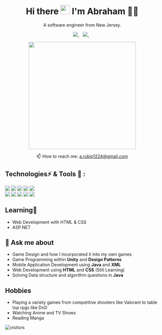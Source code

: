 
<h1 align='center'>
  Hi there <img src="https://raw.githubusercontent.com/MartinHeinz/MartinHeinz/master/wave.gif" width="30px">
 I'm Abraham 👨‍💻
</h1>

<p align='center'>
  A software engineer from New Jersey.
</p>

<p align='center'>

 <a href="https://www.linkedin.com/in/abraham-rubio/">
    <img src="https://img.shields.io/badge/linkedin-%230077B5.svg?&style=for-the-badge&logo=linkedin&logoColor=white" />
  </a>&nbsp;&nbsp;
<a href="https://abe-54.itch.io/">
    <img src="https://img.shields.io/badge/Itch.io-FA5C5C?style=for-the-badge&logo=itchdotio&logoColor=white" />
  </a>&nbsp;&nbsp;
</p>

<p align='center'>
  <a href="#"><img src="https://github-readme-stats.vercel.app/api?username=Abe-54&show_icons=true&theme=dark" width="350"></a>
</p>

<p align='center'>
  📫 How to reach me: <a href='mailto:a.rubio1224@gmail.com'>a.rubio1224@gmail.com</a>
</p>

<p>
  <h2 align='start'><b>Technologies⚡ & Tools 🔧 :</b></h2>
</p>

<p align='start'>
 <a href="#"><img src="https://img.shields.io/badge/c%23-%23239120.svg?style=for-the-badge&logo=c-sharp&logoColor=white"></a>
 <a href="#"><img src="https://img.shields.io/badge/java-%23ED8B00.svg?style=for-the-badge&logo=java&logoColor=white"></a>
 <a href="#"><img src="https://img.shields.io/badge/Python-FFD43B?style=for-the-badge&logo=python&logoColor=blue"></a>
 <a href="#"><img src="https://img.shields.io/badge/html5-%23E34F26.svg?style=for-the-badge&logo=html5&logoColor=white"></a>
 <a href="#"><img src="https://img.shields.io/badge/css3-%231572B6.svg?style=for-the-badge&logo=css3&logoColor=white"></a>
 <br>
 <a href="#"><img src="https://img.shields.io/badge/VSCode-0078D4?style=for-the-badge&logo=visual%20studio%20code&logoColor=white"></a>
 <a href="#"><img src="https://img.shields.io/badge/unity-%23000000.svg?style=for-the-badge&logo=unity&logoColor=white"></a>
 <a href="#"><img src="https://img.shields.io/badge/IntelliJ_IDEA-000000.svg?style=for-the-badge&logo=intellij-idea&logoColor=white"></a>
 <a href="#"><img src="https://img.shields.io/badge/Rider-000000?style=for-the-badge&logo=Rider&logoColor=white"></a>
 <a href="#"><img src="https://img.shields.io/badge/GitHub-100000?style=for-the-badge&logo=github&logoColor=white"></a>
</p>


  
## Learning🌱 
 - Web Development with HTML & CSS 
 - ASP.NET

## 💬 Ask me about
- Game Design and how I incorporated it into my own games
- Game Programming within **Unity** and **Design Patterns**
- Mobile Application Development using **Java** and  **XML**
- Web Development using **HTML** and **CSS** (Still Learning)
- Solving Data structure and algorithm questions in **Java**

## Hobbies
- Playing a variety games from competitive shooters like Valorant to table top rpgs like DnD
- Watching Anime and TV Shows
- Reading Manga

![visitors](https://visitor-badge.glitch.me/badge?page_id=Abe-54.abe-54)

